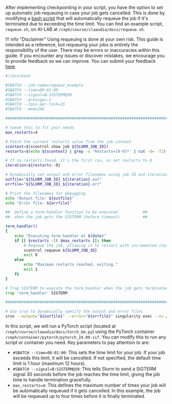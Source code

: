 
After implementing checkpointing in your script, you have the option to set up automatic job requeuing in case your job gets cancelled. This is done by modifying a [bash script](/ai-lab/guides/running-jobs/#using-sbatch/) that will automatically requeue the job if it's terminated due to exceeding the time limit. You can find an example script, `requeue.sh`, on AI-LAB at `/ceph/course/claaudia/docs/requeue.sh`.


!!! info "Disclaimer"
    Using requeuing is done at your own risk. This guide is intended as a reference, but requeuing your jobs is entirely the responsibility of the user. There may be errors or inaccuracies within this guide. If you encounter any issues or discover mistakes, we encourage you to provide feedback so we can improve. You can submit your feedback [here](https://serviceportal.aau.dk/serviceportal?id=sc_cat_item&sys_id=a05e2fb4c3434610f0f3041ad001310e).


```bash title="requeue.sh"
#!/bin/bash

#SBATCH --job-name=requeue_example
#SBATCH --time=00:01:00
#SBATCH --signal=B:SIGTERM@30
#SBATCH --gres=gpu:1
#SBATCH --cpus-per-task=15
#SBATCH --mem=24G

#####################################################################################

# tweak this to fit your needs
max_restarts=4

# Fetch the current restarts value from the job context
scontext=$(scontrol show job ${SLURM_JOB_ID})
restarts=$(echo ${scontext} | grep -o 'Restarts=[0-9]*' | cut -d= -f2)

# If no restarts found, it's the first run, so set restarts to 0
iteration=${restarts:-0}

# Dynamically set output and error filenames using job ID and iteration
outfile="${SLURM_JOB_ID}_${iteration}.out"
errfile="${SLURM_JOB_ID}_${iteration}.err"

# Print the filenames for debugging
echo "Output file: ${outfile}"
echo "Error file: ${errfile}"

##  Define a term-handler function to be executed           ##
##  when the job gets the SIGTERM (before timeout)          ##

term_handler()
{
    echo "Executing term handler at $(date)"
    if [[ $restarts -lt $max_restarts ]]; then
        # Requeue the job, allowing it to restart with incremented iteration
        scontrol requeue ${SLURM_JOB_ID}
        exit 0
    else
        echo "Maximum restarts reached, exiting."
        exit 1
    fi
}

# Trap SIGTERM to execute the term_handler when the job gets terminated
trap 'term_handler' SIGTERM

#######################################################################################

# Use srun to dynamically specify the output and error files
srun --output="${outfile}" --error="${errfile}" singularity exec --nv /ceph/container/pytorch/pytorch_24.09.sif python torch_bm.py
```

In this script, we will run a PyTorch script (located at `/ceph/course/claaudia/docs/torch_bm.py`) using the PyTorch container `/ceph/container/pytorch/pytorch_24.09.sif`. You can modify this to run any script or container you need. Key parameters to pay attention to are:

* `#SBATCH --time=00:01:00`: This sets the time limit for your job. If your job exceeds this limit, it will be cancelled. If not specified, the default time limit is 1 hour (maximum 12 hours).
* `#SBATCH --signal=B:SIGTERM@30`: This tells Slurm to send a SIGTERM signal 30 seconds before the job reaches the time limit, giving the job time to handle termination gracefully.
* `max_restarts=4`: This defines the maximum number of times your job will be automatically requeued if it gets cancelled. In this example, the job will be requeued up to four times before it is finally terminated.